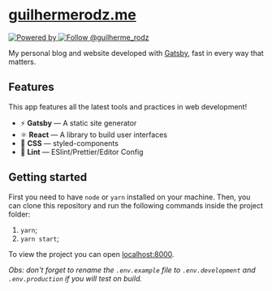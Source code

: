 <h1>
  <a href="https://guilhermerodz.me">
    guilhermerodz.me
  </a>
</h1>

<p align="left">
  <a href="https://www.gatsbyjs.org" target="_blank">
    <img
      src="https://img.shields.io/badge/powered%20by-gatsby-%23F45d22"
      alt="Powered by"
    />
  </a>
  <a href="https://twitter.com/intent/user?screen_name=guilherme_rodz" target="_blank">
    <img
      src="https://img.shields.io/twitter/follow/guilherme_rodz?label=Follow%20Guilherme%20Rodz&style=social"
      alt="Follow @guilherme_rodz"
    />
  </a>
</p>

My personal blog and website developed with [Gatsby](https://www.gatsbyjs.org/), fast in every way that matters.

## Features

This app features all the latest tools and practices in web development!

- ⚡ **Gatsby** — A static site generator
- ⚛ **React** — A library to build user interfaces
- 💅 **CSS** — styled-components
- 💖 **Lint** — ESlint/Prettier/Editor Config

## Getting started

First you need to have `node` or `yarn` installed on your machine. Then, you can clone this repository and run the following commands inside the project folder:

1. `yarn`;
2. `yarn start`;

To view the project you can open [localhost:8000](http://localhost:8000).

_Obs: don't forget to rename the `.env.example` file to `.env.development` and `.env.production` if you will test on build._
